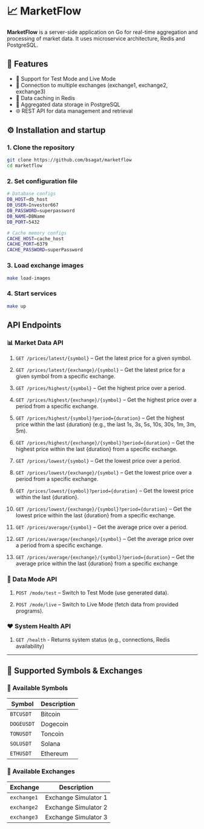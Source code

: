 # 📈 MarketFlow

**MarketFlow** is a server-side application on Go for real-time aggregation and processing of market data. It uses microservice architecture, Redis and PostgreSQL.

## 🚀 Features

- 🧪 Support for Test Mode and Live Mode
- 🔌 Connection to multiple exchanges (exchange1, exchange2, exchange3)
- 🧠 Data caching in Redis
- 💾 Aggregated data storage in PostgreSQL
- 🌐 REST API for data management and retrieval

## ⚙️ Installation and startup

### 1. Clone the repository

```bash
git clone https://github.com/bsagat/marketflow
cd marketflow
```

### 2. Set configuration file

```bash
# Database configs
DB_HOST=db_host
DB_USER=Investor667
DB_PASSWORD=superpassword
DB_NAME=DBName
DB_PORT=5432

# Cache memory configs
CACHE_HOST=cache_host
CACHE_PORT=6379
CACHE_PASSWORD=superPassword
```

### 3. Load exchange images

```bash
make load-images
```

### 4. Start services
```bash
make up
```

## API Endpoints

### 📊 Market Data API

1) `GET /prices/latest/{symbol}` – Get the latest price for a given symbol.

2) `GET /prices/latest/{exchange}/{symbol}` – Get the latest price for a given symbol from a specific exchange.

3) `GET /prices/highest/{symbol}` – Get the highest price over a period.

4) `GET /prices/highest/{exchange}/{symbol}` – Get the highest price over a period from a specific exchange.

5) `GET /prices/highest/{symbol}?period={duration}` – Get the highest price within the last {duration} (e.g., the last 1s, 3s, 5s, 10s, 30s, 1m, 3m, 5m).

6) `GET /prices/highest/{exchange}/{symbol}?period={duration}` – Get the highest price within the last {duration} from a specific exchange.

7) `GET /prices/lowest/{symbol}` – Get the lowest price over a period.

8) `GET /prices/lowest/{exchange}/{symbol}` – Get the lowest price over a period from a specific exchange.

9) `GET /prices/lowest/{symbol}?period={duration}` – Get the lowest price within the last {duration}.

10) `GET /prices/lowest/{exchange}/{symbol}?period={duration}` – Get the lowest price within the last {duration} from a specific exchange.

11) `GET /prices/average/{symbol}` – Get the average price over a period.

12) `GET /prices/average/{exchange}/{symbol}` – Get the average price over a period from a specific exchange.

13) `GET /prices/average/{exchange}/{symbol}?period={duration}` – Get the average price within the last {duration} from a specific exchange

### 🔀 Data Mode API

1) `POST /mode/test` – Switch to Test Mode (use generated data).

2) `POST /mode/live` – Switch to Live Mode (fetch data from provided programs).

### ❤️ System Health API
 
1) `GET /health` - Returns system status (e.g., connections, Redis availability)

---

## 📌 Supported Symbols & Exchanges

### 💱 Available Symbols
| Symbol     | Description                  |
|------------|------------------------------|
| `BTCUSDT`  | Bitcoin                      |
| `DOGEUSDT` | Dogecoin                     |
| `TONUSDT`  | Toncoin                      |
| `SOLUSDT`  | Solana                       |
| `ETHUSDT`  | Ethereum                     |

### 🏦 Available Exchanges
| Exchange    | Description          |
|-------------|----------------------|
| `exchange1` | Exchange Simulator 1 |
| `exchange2` | Exchange Simulator 2 |
| `exchange3` | Exchange Simulator 3 |
